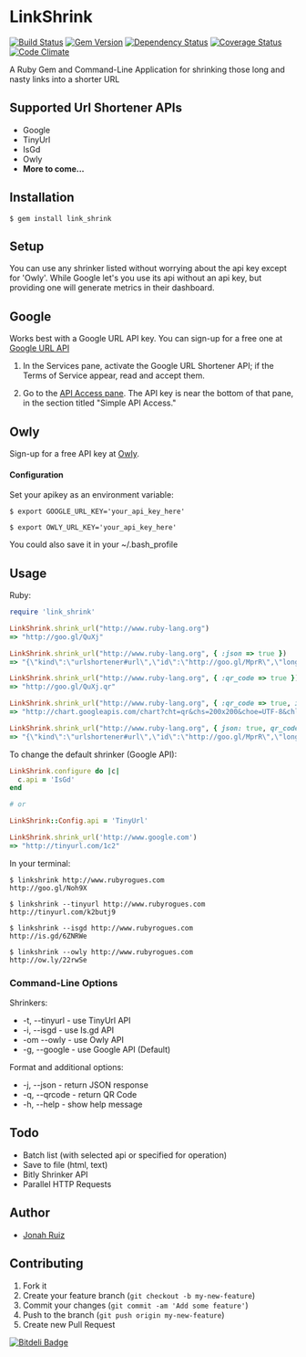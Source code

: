 # LinkShrink 
[![Build Status](https://travis-ci.org/jonahoffline/link_shrink.png?branch=master)](https://travis-ci.org/jonahoffline/link_shrink) [![Gem Version](https://badge.fury.io/rb/link_shrink.png)](http://badge.fury.io/rb/link_shrink) [![Dependency Status](https://gemnasium.com/jonahoffline/link_shrink.png)](https://gemnasium.com/jonahoffline/link_shrink) [![Coverage Status](https://coveralls.io/repos/jonahoffline/link_shrink/badge.png?branch=master)](https://coveralls.io/r/jonahoffline/link_shrink?branch=master) [![Code Climate](https://codeclimate.com/github/jonahoffline/link_shrink.png)](https://codeclimate.com/github/jonahoffline/link_shrink)

A Ruby Gem and Command-Line Application for shrinking those long and nasty links into a shorter URL

## Supported Url Shortener APIs

* Google
* TinyUrl
* IsGd
* Owly
* **More to come...**

## Installation


    $ gem install link_shrink


## Setup

You can use any shrinker listed without worrying about the api key except for 'Owly'. While Google let's you use its api without an api key, but providing one will generate metrics in their dashboard.

## Google
Works best with a Google URL API key. You can sign-up for a free one at
[Google URL API](https://code.google.com/apis/console)

1. In the Services pane, activate the Google URL Shortener API;
if the Terms of Service appear, read and accept them.

2. Go to the [API Access pane](https://code.google.com/apis/console#access). The API key is near the bottom of that pane,
in the section titled "Simple API Access."

## Owly
Sign-up for a free API key at [Owly](http://ow.ly/).


#### Configuration

Set your apikey as an environment variable:

    $ export GOOGLE_URL_KEY='your_api_key_here'
    
    $ export OWLY_URL_KEY='your_api_key_here'

You could also save it in your ~/.bash_profile


## Usage

Ruby:

```ruby
require 'link_shrink'

LinkShrink.shrink_url("http://www.ruby-lang.org")
=> "http://goo.gl/QuXj"

LinkShrink.shrink_url("http://www.ruby-lang.org", { :json => true })
=> "{\"kind\":\"urlshortener#url\",\"id\":\"http://goo.gl/MprR\",\"longUrl\":\"http://www.ruby-lang.org/\"}"

LinkShrink.shrink_url("http://www.ruby-lang.org", { :qr_code => true })
=> "http://goo.gl/QuXj.qr"

LinkShrink.shrink_url("http://www.ruby-lang.org", { :qr_code => true, image_size: '200x200' })
=> "http://chart.googleapis.com/chart?cht=qr&chs=200x200&choe=UTF-8&chld=H&chl=http://goo.gl/MprR"

LinkShrink.shrink_url("http://www.ruby-lang.org", { json: true, qr_code: true, image_size: '300x300' })
=> "{\"kind\":\"urlshortener#url\",\"id\":\"http://goo.gl/MprR\",\"longUrl\":\"http://www.ruby-lang.org/\",\"qr_code\":\"http://chart.googleapis.com/chart?cht=qr&chs=300x300&choe=UTF-8&chld=H&chl=http://goo.gl/MprR\"}"

```

To change the default shrinker (Google API):


```ruby
LinkShrink.configure do |c|
  c.api = 'IsGd'
end

# or

LinkShrink::Config.api = 'TinyUrl'

LinkShrink.shrink_url('http://www.google.com')
=> "http://tinyurl.com/1c2"

```


In your terminal:

    $ linkshrink http://www.rubyrogues.com
    http://goo.gl/Noh9X
    
    $ linkshrink --tinyurl http://www.rubyrogues.com
    http://tinyurl.com/k2butj9

    $ linkshrink --isgd http://www.rubyrogues.com
    http://is.gd/6ZNRWe
    
    $ linkshrink --owly http://www.rubyrogues.com
    http://ow.ly/22rwSe
    
### Command-Line Options

Shrinkers:

  * -t, --tinyurl     - use TinyUrl API
  * -i, --isgd		   - use Is.gd API
  * -om --owly        - use Owly API
  * -g, --google      - use Google API (Default) 

Format and additional options:

  * -j, --json        - return JSON response
  * -q, --qrcode      - return QR Code
  * -h, --help        - show help message

## Todo
 * Batch list (with selected api or specified for operation)
 * Save to file (html, text)
 * Bitly Shrinker API
 * Parallel HTTP Requests

## Author
  * [Jonah Ruiz](http://www.pixelhipsters.com)

## Contributing

1. Fork it
2. Create your feature branch (`git checkout -b my-new-feature`)
3. Commit your changes (`git commit -am 'Add some feature'`)
4. Push to the branch (`git push origin my-new-feature`)
5. Create new Pull Request

[![Bitdeli Badge](https://d2weczhvl823v0.cloudfront.net/jonahoffline/link_shrink/trend.png)](https://bitdeli.com/free "Bitdeli Badge")

